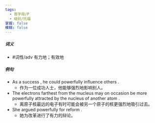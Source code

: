 ```yaml
---
tags:
  - 首字母/P
  - 级别/托福
掌握: false
模糊: false
---
```

##### 词义
- #词性/adv  有力地；有效地
##### 例句
- As a success , he could powerfully influence others .
	- 作为一位成功人士，他能够强烈地影响别人。
- The electrons farthest from the mucleus may on occasion be more powerfully attracted by the nucleus of another atom .
	- 离原子核最远的电子有时可能会被另一个原子的核更强烈地吸引过去。
- She argued powerfully for reform .
	- 她为改革进行了有力的辩论。
